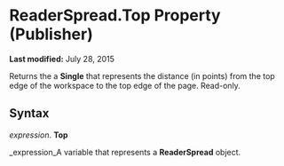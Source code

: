 
# ReaderSpread.Top Property (Publisher)

 **Last modified:** July 28, 2015

Returns the a  **Single** that represents the distance (in points) from the top edge of the workspace to the top edge of the page. Read-only.

## Syntax

 _expression_. **Top**

 _expression_A variable that represents a  **ReaderSpread** object.

